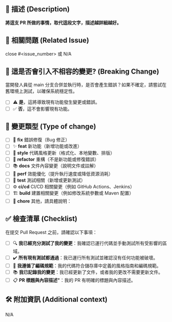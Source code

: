 ## 📝 描述 (Description)

**將這支 PR 所做的事情，取代這段文字，描述越詳細越好。**

## 🔗 相關問題 (Related Issue)

close #<issue_number> 或 N/A

## 🚨 這是否會引入不相容的變更? (Breaking Change)

當開發人員從 main 分支合併並執行時，是否會產生錯誤？如果不確定，請嘗試在舊環境上測試，以確保系統穩定性。

- [ ] ⚠️ **是**，這將導致現有功能發生變更或錯誤。
- [ ] ✅ **否**，這不會影響現有功能。

## 🔄 變更類型 (Type of change)

- [ ] 🐛 **fix**      錯誤修復（Bug 修正）
- [ ] ✨ **feat**     新功能（新增功能或改進）
- [ ] 🎨 **style**    代碼風格更新（格式化、本地變數、排版）
- [ ] 🔧 **refactor** 重構（不是新功能或修復錯誤）
- [ ] 📚 **docs**     文件內容變更（說明文件或註解）
- [ ] 🚀 **perf**     效能優化（提升執行速度或降低資源消耗）
- [ ] 🧪 **test**     測試相關（新增或更新測試）
- [ ] ⚙️ **ci/cd**    CI/CD 相關變更（例如 GitHub Actions、Jenkins）
- [ ] 🏗️ **build**    建置相關變更（例如修改系統參數或 Maven 配置）
- [ ] 🧹 **chore**    其他，請具體說明：

## ✅ 檢查清單 (Checklist)

在提交 Pull Request 之前，請確認以下事項：

- [ ] 🔍 **我已經充分測試了我的變更**：我確認已運行代碼並手動測試所有受影響的區域。
- [ ] ✔️ **所有現有測試都通過**：我已運行所有測試並確認沒有任何功能被破壞。
- [ ] 🎯 **我遵循了編碼規範**：我的代碼符合儲存庫中定義的風格指南和編碼規範。
- [ ] 📚 **我已記錄我的變更**：我已經更新了文件，或者我的更改不需要更新文件。
- [ ] 📋 **PR 標題與內容描述"**：我的 PR 有明確的標題與內容描述。

## 🛠 附加資訊 (Additional context)

N/A

<!--
如果有任何額外資訊可以幫助審查此 PR，請在這裡補充，例如：
- 這項變更的設計考量或技術決策
- 相關截圖或日誌
- 影響範圍或相依性分析
如果沒有額外資訊，可以留空此區塊。
-->
